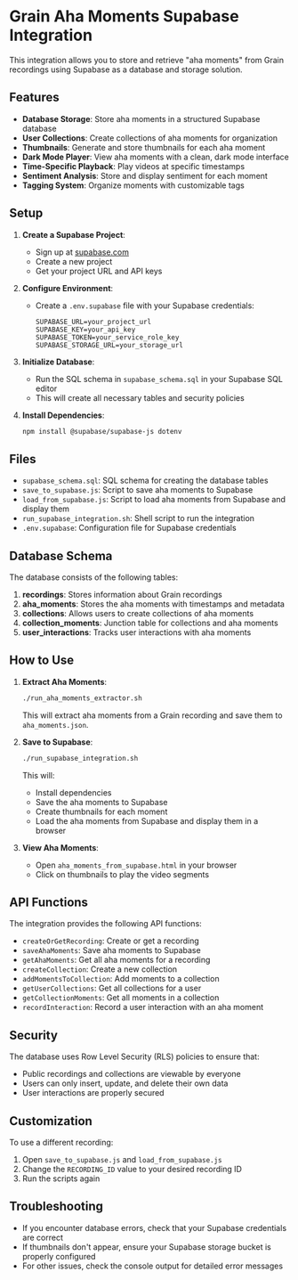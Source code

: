# Grain Aha Moments Supabase Integration

This integration allows you to store and retrieve "aha moments" from Grain recordings using Supabase as a database and storage solution.

## Features

- **Database Storage**: Store aha moments in a structured Supabase database
- **User Collections**: Create collections of aha moments for organization
- **Thumbnails**: Generate and store thumbnails for each aha moment
- **Dark Mode Player**: View aha moments with a clean, dark mode interface
- **Time-Specific Playback**: Play videos at specific timestamps
- **Sentiment Analysis**: Store and display sentiment for each moment
- **Tagging System**: Organize moments with customizable tags

## Setup

1. **Create a Supabase Project**:
   - Sign up at [supabase.com](https://supabase.com)
   - Create a new project
   - Get your project URL and API keys

2. **Configure Environment**:
   - Create a `.env.supabase` file with your Supabase credentials:
     ```
     SUPABASE_URL=your_project_url
     SUPABASE_KEY=your_api_key
     SUPABASE_TOKEN=your_service_role_key
     SUPABASE_STORAGE_URL=your_storage_url
     ```

3. **Initialize Database**:
   - Run the SQL schema in `supabase_schema.sql` in your Supabase SQL editor
   - This will create all necessary tables and security policies

4. **Install Dependencies**:
   ```bash
   npm install @supabase/supabase-js dotenv
   ```

## Files

- `supabase_schema.sql`: SQL schema for creating the database tables
- `save_to_supabase.js`: Script to save aha moments to Supabase
- `load_from_supabase.js`: Script to load aha moments from Supabase and display them
- `run_supabase_integration.sh`: Shell script to run the integration
- `.env.supabase`: Configuration file for Supabase credentials

## Database Schema

The database consists of the following tables:

1. **recordings**: Stores information about Grain recordings
2. **aha_moments**: Stores the aha moments with timestamps and metadata
3. **collections**: Allows users to create collections of aha moments
4. **collection_moments**: Junction table for collections and aha moments
5. **user_interactions**: Tracks user interactions with aha moments

## How to Use

1. **Extract Aha Moments**:
   ```bash
   ./run_aha_moments_extractor.sh
   ```
   This will extract aha moments from a Grain recording and save them to `aha_moments.json`.

2. **Save to Supabase**:
   ```bash
   ./run_supabase_integration.sh
   ```
   This will:
   - Install dependencies
   - Save the aha moments to Supabase
   - Create thumbnails for each moment
   - Load the aha moments from Supabase and display them in a browser

3. **View Aha Moments**:
   - Open `aha_moments_from_supabase.html` in your browser
   - Click on thumbnails to play the video segments

## API Functions

The integration provides the following API functions:

- `createOrGetRecording`: Create or get a recording
- `saveAhaMoments`: Save aha moments to Supabase
- `getAhaMoments`: Get all aha moments for a recording
- `createCollection`: Create a new collection
- `addMomentsToCollection`: Add moments to a collection
- `getUserCollections`: Get all collections for a user
- `getCollectionMoments`: Get all moments in a collection
- `recordInteraction`: Record a user interaction with an aha moment

## Security

The database uses Row Level Security (RLS) policies to ensure that:

- Public recordings and collections are viewable by everyone
- Users can only insert, update, and delete their own data
- User interactions are properly secured

## Customization

To use a different recording:

1. Open `save_to_supabase.js` and `load_from_supabase.js`
2. Change the `RECORDING_ID` value to your desired recording ID
3. Run the scripts again

## Troubleshooting

- If you encounter database errors, check that your Supabase credentials are correct
- If thumbnails don't appear, ensure your Supabase storage bucket is properly configured
- For other issues, check the console output for detailed error messages
